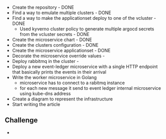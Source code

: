 - Create the repository - DONE
- Find a way to emulate multiple clusters - DONE
- Find a way to make the applicationset deploy to one of the vcluster - DONE
  - Used kyverno cluster policy to generate multiple argocd secrets from the vcluster secrets - DONE
- Create the microservice chart - DONE
- Create the clusters configuration - DONE
- Create the microservice applicationset - DONE
- Decorate the microservice override values - 
- Deploy rabbitmq in the cluster - 
- Deploy a new event-ledger microservice with a single HTTP endpoint that basically prints the events in their arrival
- Write the worker microservice in Golang
  - microservice has to connect to a rabitmq instance
  - for each new message it send to event ledger internal microservice using kube-dns address
- Create a diagram to represent the infrastructure
- Start writing the article

## Challenge
- 
